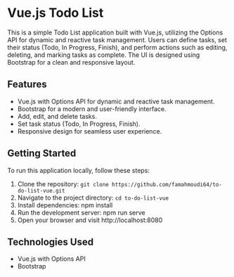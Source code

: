 # Vue.js Todo List

This is a simple Todo List application built with Vue.js, utilizing the Options API for dynamic and reactive task management. Users can define tasks, set their status (Todo, In Progress, Finish), and perform actions such as editing, deleting, and marking tasks as complete. The UI is designed using Bootstrap for a clean and responsive layout.

## Features

- Vue.js with Options API for dynamic and reactive task management.
- Bootstrap for a modern and user-friendly interface.
- Add, edit, and delete tasks.
- Set task status (Todo, In Progress, Finish).
- Responsive design for seamless user experience.

## Getting Started

To run this application locally, follow these steps:

1. Clone the repository: `git clone https://github.com/famahmoudi64/to-do-list-vue.git`
2. Navigate to the project directory: `cd to-do-list-vue`
3. Install dependencies: npm install
4. Run the development server: npm run serve
5. Open your browser and visit http://localhost:8080

## Technologies Used

- Vue.js with Options API
- Bootstrap

